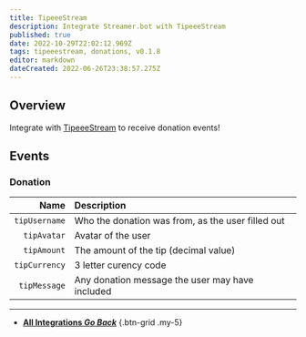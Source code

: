 ```yaml
---
title: TipeeeStream
description: Integrate Streamer.bot with TipeeeStream
published: true
date: 2022-10-29T22:02:12.969Z
tags: tipeeestream, donations, v0.1.8
editor: markdown
dateCreated: 2022-06-26T23:38:57.275Z
---
```


## Overview
Integrate with [TipeeeStream](https://www.tipeeestream.com) to receive donation events!

## Events
### Donation
Name | Description
----:|:------------
`tipUsername` | Who the donation was from, as the user filled out
`tipAvatar` | Avatar of the user
`tipAmount` | The amount of the tip (decimal value)
`tipCurrency` | 3 letter curency code
`tipMessage` | Any donation message the user may have included

---

- [<i class="mdi mdi-chevron-left"></i> **All Integrations *Go Back***](/Integrations)
{.btn-grid .my-5}
